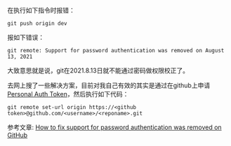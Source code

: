 在执行如下指令时报错：

```shell
git push origin dev
```

报如下错误：

```
git remote: Support for password authentication was removed on August 13, 2021
```

大致意思就是说，git在2021.8.13日就不能通过密码做权限校正了。

去网上搜了一些解决方案，目前对我自己有效的其实是通过在github上申请[Personal Auth Token](https://github.com/settings/tokens)，然后执行如下代码：

```
git remote set-url origin https://<github token>@github.com/<username>/<reponame>.git
```

参考文章: [How to fix support for password authentication was removed on GitHub](https://levelup.gitconnected.com/fix-password-authentication-github-3395e579ce74)
